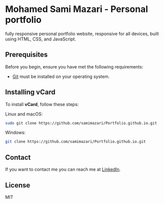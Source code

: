 # Mohamed Sami Mazari - Personal portfolio

fully responsive personal portfolio website, responsive for all devices, built using HTML, CSS, and JavaScript.

## Prerequisites

Before you begin, ensure you have met the following requirements:

- [Git](https://git-scm.com/downloads "Download Git") must be installed on your operating system.

## Installing vCard

To install **vCard**, follow these steps:

Linux and macOS:

```bash
sudo git clone https://github.com/samimazari/Portfolio.github.io.git
```

Windows:

```bash
git clone https://github.com/samimazari/Portfolio.github.io.git
```

## Contact

If you want to contact me you can reach me at [LinkedIn](https://www.linkedin.com/in/mohamed-sami-mazari/).

## License

MIT
